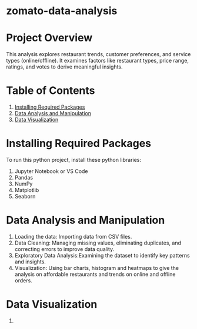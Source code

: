 # zomato-data-analysis
# Project Overview
This analysis explores restaurant trends, customer preferences, and service types (online/offline). It examines factors like restaurant types, price range, ratings, and votes to derive meaningful insights.
# Table of Contents
1. [Installing Required Packages](https://github.com/richasingh-11/zomato-data-analysis/edit/main/README.md#installing-required-packages)
2. [Data Analysis and Manipulation](https://github.com/richasingh-11/zomato-data-analysis/edit/main/README.md#data-analysis-and-manipulation)
3. [Data Visualization](https://github.com/richasingh-11/zomato-data-analysis/edit/main/README.md#data-visualization)
# Installing Required Packages
To run this python project, install these python libraries:
1. Jupyter Notebook or VS Code
2. Pandas
3. NumPy
4. Matplotlib
5. Seaborn
# Data Analysis and Manipulation
1. Loading the data: Importing data from CSV files.
2. Data Cleaning: Managing missing values, eliminating duplicates, and correcting errors to improve data quality. 
3. Exploratory Data Analysis:Examining the dataset to identify key patterns and insights.
4. Visualization: Using bar charts, histogram and heatmaps to give the analysis on affordable restaurants and trends on online and offline orders.
# Data Visualization

1. 
